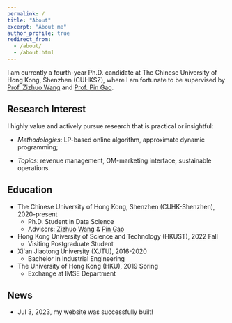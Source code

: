 ```yaml
---
permalink: /
title: "About"
excerpt: "About me"
author_profile: true
redirect_from: 
  - /about/
  - /about.html
---
```


I am currently a fourth-year Ph.D. candidate at The Chinese University of Hong Kong, Shenzhen (CUHKSZ), where I am fortunate to be supervised by [Prof. Zizhuo Wang](https://mypage.cuhk.edu.cn/academics/wangzizhuo/) and [Prof. Pin Gao](https://myweb.cuhk.edu.cn/gaopin). 


## Research Interest 
I highly value and actively pursue research that is practical or insightful:

* *Methodologies*: LP-based online algorithm, approximate dynamic programming;

* *Topics*: revenue management, OM-marketing interface, sustainable operations.

## Education
* The Chinese University of Hong Kong, Shenzhen (CUHK-Shenzhen), 2020-present
  * Ph.D. Student in Data Science
  * Advisors: [Zizhuo Wang](https://mypage.cuhk.edu.cn/academics/wangzizhuo/) &amp; [Pin Gao](https://myweb.cuhk.edu.cn/gaopin)
* Hong Kong University of Science and Technology (HKUST), 2022 Fall
  * Visiting Postgraduate Student
* Xi'an Jiaotong University (XJTU), 2016-2020
  * Bachelor in Industrial Engineering
* The University of Hong Kong (HKU), 2019 Spring
  * Exchange at IMSE Department

## News
* Jul 3, 2023, my website was successfully built!